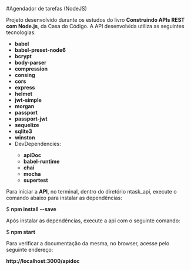 #Agendador de tarefas (NodeJS) 

Projeto desenvolvido durante os estudos do livro <strong>Construindo APIs REST com Node.js</strong>, da Casa do Código. A API desenvolvida utiliza as seguintes tecnologias:

<ul>
  <li><strong>babel</strong></li>
  <li><strong>babel-preset-node6</strong></li>
  <li><strong>bcrypt</strong></li>
  <li><strong>body-parser</strong></li>
  <li><strong>compression</strong></li>
  <li><strong>consing</strong></li>
  <li><strong>cors</strong></li>
  <li><strong>express</strong></li>
  <li><strong>helmet</strong></li>
  <li><strong>jwt-simple</strong></li>
  <li><strong>morgan</strong></li>
  <li><strong>passport</strong></li>
  <li><strong>passport-jwt</strong></li>
  <li><strong>sequelize</strong></li>
  <li><strong>sqlite3</strong></li>
  <li><strong>winston</strong></li>
  <li>DevDependencies:</li>
  <ul>
    <li><strong>apiDoc</strong></li>
    <li><strong>babel-runtime</strong></li>
    <li><strong>chai</strong></li>
    <li><strong>mocha</strong></li>
    <li><strong>supertest</strong></li>
  </ul>
</ul>

Para iniciar a <strong>API</strong>, no terminal, dentro do diretório ntask_api, execute o comando abaixo para instalar as dependências:

$ <strong>npm install --save</strong>

Após instalar as dependências, execute a api com o seguinte comando:

$ <strong>npm start</strong>

Para verificar a documentação da mesma, no browser, acesse pelo seguinte endereço:

<strong>http://localhost:3000/apidoc</strong>

